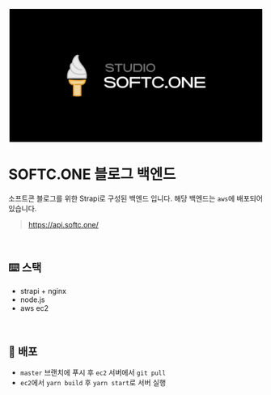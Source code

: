 <p style="text-align: center">
<img src="./assets/logo.png" width="500" />
</p>

# SOFTC.ONE 블로그 백엔드

소프트콘 블로그를 위한 Strapi로 구성된 백엔드 입니다. 해당 백엔드는 `aws`에 배포되어 있습니다.

> https://api.softc.one/

<br/>

## ⌨️ 스택

- strapi + nginx
- node.js
- aws ec2

<br/>

## 📝 배포

- `master` 브랜치에 푸시 후 `ec2` 서버에서 `git pull`
- `ec2`에서 `yarn build` 후 `yarn start`로 서버 실행
